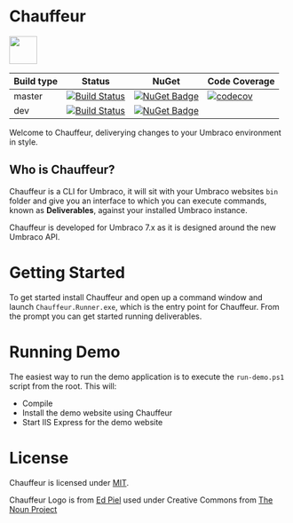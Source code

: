 # Chauffeur

<img src="./chauffeur_logo.svg" width="50" />

| Build type | Status | NuGet | Code Coverage |
| --- | --- | --- | --- |
| master | [![Build Status](https://aaronpowell.visualstudio.com/Chauffeur/_apis/build/status/Chauffeur%20Pipeline?branchName=master)](https://aaronpowell.visualstudio.com/Chauffeur/_build/latest?definitionId=14) | [![NuGet Badge](https://buildstats.info/nuget/Chauffeur)](https://www.nuget.org/packages/Chauffeur/) | [![codecov](https://codecov.io/gh/aaronpowell/chauffeur/branch/master/graph/badge.svg)](https://codecov.io/gh/aaronpowell/chauffeur)
| dev | [![Build Status](https://aaronpowell.visualstudio.com/Chauffeur/_apis/build/status/Chauffeur%20Pipeline)](https://aaronpowell.visualstudio.com/Chauffeur/_build/latest?definitionId=14) | [![NuGet Badge](https://buildstats.info/nuget/Chauffeur?includePreReleases=true)](https://www.nuget.org/packages/Chauffeur/) |  |


Welcome to Chauffeur, deliverying changes to your Umbraco environment in style.

## Who is Chauffeur?

Chauffeur is a CLI for Umbraco, it will sit with your Umbraco websites `bin` folder and give you an interface to which you can execute commands, known as **Deliverables**, against your installed Umbraco instance.

Chauffeur is developed for Umbraco 7.x as it is designed around the new Umbraco API.

# Getting Started

To get started install Chauffeur and open up a command window and launch `Chauffeur.Runner.exe`, which is the entry point for Chauffeur. From the prompt you can get started running deliverables.

# Running Demo

The easiest way to run the demo application is to execute the `run-demo.ps1` script from the root. This will:

- Compile
- Install the demo website using Chauffeur
- Start IIS Express for the demo website

# License

Chauffeur is licensed under [MIT](License.md).

Chauffeur Logo is from [Ed Piel](https://thenounproject.com/eduardpiel) used under Creative Commons from [The Noun Project](https://thenounproject.com/term/chauffeur/239487)
